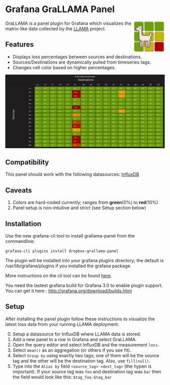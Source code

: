 # Grafana GraLLAMA Panel

<img src="src/img/grallama-logo-large.png" align="right" width="100px">

GraLLAMA is a panel plugin for Grafana which visualizes the matrix-like data
collected by the [LLAMA](https://github.com/dropbox/llama) project.

## Features
* Displays loss percentages between sources and destinations.
* Sources/Destinations are dynamically pulled from timeseries tags.
* Changes cell color based on higher percentages.

![example1](src/img/grallama-example.png)

## Compatibility
This panel should work with the following datasources:
[InfluxDB](https://grafana.net/plugins/influxdb)

## Caveats
1. Colors are hard-coded currently; ranges from **green**(0%) to **red**(10%)
2. Panel setup is non-intuitive and strict (see Setup section below)

## Installation
Use the new grafana-cli tool to install grallama-panel from the commandline:

```
grafana-cli plugins install dropbox-grallama-panel
```

The plugin will be installed into your grafana plugins directory; the default
is /var/lib/grafana/plugins if you installed the grafana package.

More instructions on the cli tool can be found
[here](http://docs.grafana.org/v3.0/plugins/installation/).

You need the lastest grafana build for Grafana 3.0 to enable plugin support.
You can get it here : http://grafana.org/download/builds.html

## Setup
After installing the panel plugin follow these instructions to visualize
the latest loss data from your running LLAMA deployment.

0. Setup a datasource for InfluxDB where LLAMA data is stored.
1. Add a new panel to a row in Grafana and select GraLLAMA.
2. Open the query editor and select InfluxDB and the measurement `loss`.
3. Select `mean()` as an aggregation (or others if you see fit).
4. Select `Group by` using exactly two tags; one of them will be the source
tag and the other will be the destination tag. Also, use `fill(null)`.
5. Type into the `Alias by` field `<source_tag>-<dest_tag>` (the hypen is
important). If your source tag was `foo` and destination tag was `bar` then
the field would look like this:  `$tag_foo-$tag_bar`
